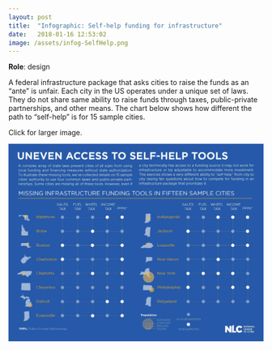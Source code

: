 ```yaml
---
layout: post
title:  "Infographic: Self-help funding for infrastructure"
date:   2018-01-16 12:53:02
image: /assets/infog-SelfHelp.png
---
```


**Role**: design

A federal infrastructure package that asks cities to raise the funds as an “ante” is unfair. Each city in the US operates under a unique set of laws. They do not share same ability to raise funds through taxes, public-private partnerships, and other means. The chart below shows how different the path to “self-help” is for 15 sample cities.

Click for larger image.

[![Uneven access to self-help tools](/assets/infog-SelfHelp.jpg)](/projects/infog-SelfHelp.pdf)


